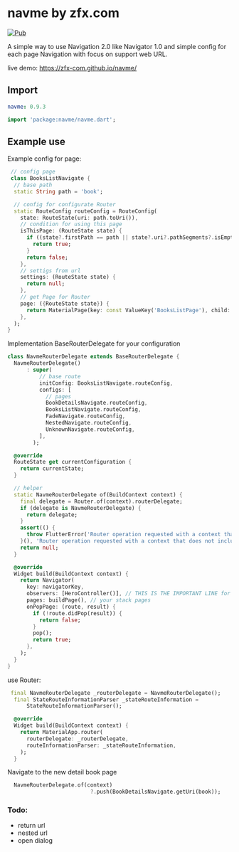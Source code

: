 # navme by zfx.com

[![Pub](https://img.shields.io/pub/v/navme.svg)](https://pub.dev/packages/navme)

A simple way to use Navigation 2.0 like Navigator 1.0 and simple config for each page
Navigation with focus on support web URL.

live demo: https://zfx-com.github.io/navme/

## Import

```yaml
navme: 0.9.3
```

```dart
import 'package:navme/navme.dart';
```

## Example use

Example config for page:

```dart
 // config page
 class BooksListNavigate {
  // base path
  static String path = 'book';

  // config for configurate Router
  static RouteConfig routeConfig = RouteConfig(
    state: RouteState(uri: path.toUri()),
    // condition for using this page
    isThisPage: (RouteState state) {
      if ((state?.firstPath == path || state?.uri?.pathSegments?.isEmpty == true) && !state.hasParams) {
        return true;
      }
      return false;
    },
    // settigs from url
    settings: (RouteState state) {
      return null;
    },
    // get Page for Router
    page: ({RouteState state}) {
      return MaterialPage(key: const ValueKey('BooksListPage'), child: BooksListScreen.all(), name: 'BooksListScreen');
    },
  );
}
```

Implementation BaseRouterDelegate for your configuration

```dart
class NavmeRouterDelegate extends BaseRouterDelegate {
  NavmeRouterDelegate()
      : super(
          // base route
          initConfig: BooksListNavigate.routeConfig,
          configs: [
            // pages
            BookDetailsNavigate.routeConfig,
            BooksListNavigate.routeConfig,
            FadeNavigate.routeConfig,
            NestedNavigate.routeConfig,
            UnknownNavigate.routeConfig,
          ],
        );

  @override
  RouteState get currentConfiguration {
    return currentState;
  }

  // helper
  static NavmeRouterDelegate of(BuildContext context) {
    final delegate = Router.of(context).routerDelegate;
    if (delegate is NavmeRouterDelegate) {
      return delegate;
    }
    assert(() {
      throw FlutterError('Router operation requested with a context that does not include a NavmeRouterDelegate.\n');
    }(), 'Router operation requested with a context that does not include a NavmeRouterDelegate.\n');
    return null;
  }

  @override
  Widget build(BuildContext context) {
    return Navigator(
      key: navigatorKey,
      observers: [HeroController()], // THIS IS THE IMPORTANT LINE for Hero
      pages: buildPage(), // your stack pages
      onPopPage: (route, result) {
        if (!route.didPop(result)) {
          return false;
        }
        pop();
        return true;
      },
    );
  }
}
```

use Router:

```dart
 final NavmeRouterDelegate _routerDelegate = NavmeRouterDelegate();
  final StateRouteInformationParser _stateRouteInformation =
      StateRouteInformationParser();

  @override
  Widget build(BuildContext context) {
    return MaterialApp.router(
      routerDelegate: _routerDelegate,
      routeInformationParser: _stateRouteInformation,
    );
  }
```

Navigate to the new detail book page

```dart
  NavmeRouterDelegate.of(context)
                          ?.push(BookDetailsNavigate.getUri(book));
```

### Todo:

- return url
- nested url
- open dialog
